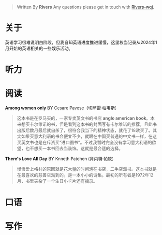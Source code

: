 

> Written By **Rivers**
> Any questions please get in touch with  [Rivers-wqj](https://rivers-wqj.github.io/).
# 关于
英语学习很难说明白阶段，但我自知英语进度推进缓慢，这里权当记录从2024年1月开始的英语相关的一些娱乐活动。
# 听力
# 阅读
**Among women only** BY Cesare Pavese（切萨雷·帕韦斯）
> 这本书是在罗马买的，一家专卖英文书的书店 **anglo american book**。本来想买卡尔维诺的书，但是看到这本书的封面写有卡尔维诺的推荐，且此书出版后数月最后就自杀了，很符合我当下的精神状态，就花了18欧买了。其实如果买意大利语的书会便宜不少，就跟在中国买普通的中文书一样，在这买英文书也是在斥资买“进口图书”。不过我暂时完全没有学习意大利语的欲望，也不想买一本书回去当装饰。这就是最合适的选择。

**There's Love All Day**  BY Knneth Patchen (肯内特·帕钦)
> 慢慢爱上格村的原因就是花大量的时间泡在书店，二手店淘书。这本书就是在最喜欢的慈善店淘到的。是一本小小的诗集。最初的所有者是1972年12月，书里夹杂了一个生日小卡片还有摘录。

# 口语
# 写作

<!--stackedit_data:
eyJoaXN0b3J5IjpbMTM3MDE5MTc5NiwxODk5NDA0ODYzLC03Mj
cwMzQxNDIsLTc5ODIxNzI0MV19
-->